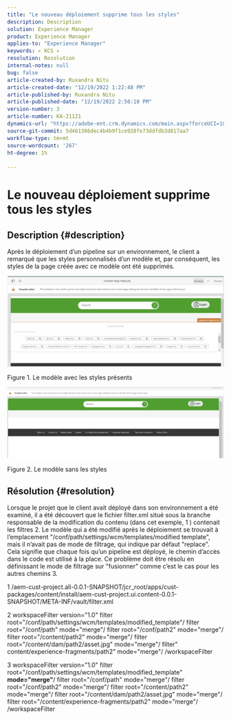 ```yaml
---
title: "Le nouveau déploiement supprime tous les styles"
description: Description
solution: Experience Manager
product: Experience Manager
applies-to: "Experience Manager"
keywords: « KCS »
resolution: Resolution
internal-notes: null
bug: false
article-created-by: Ruxandra Nitu
article-created-date: "12/19/2022 1:22:48 PM"
article-published-by: Ruxandra Nitu
article-published-date: "12/19/2022 2:50:10 PM"
version-number: 3
article-number: KA-21121
dynamics-url: "https://adobe-ent.crm.dynamics.com/main.aspx?forceUCI=1&pagetype=entityrecord&etn=knowledgearticle&id=2d839138-a07f-ed11-81ac-6045bd006295"
source-git-commit: 5d461386dec4b4b9f1ce928fe73ddfdb3d817aa7
workflow-type: tm+mt
source-wordcount: '267'
ht-degree: 1%

---
```


# Le nouveau déploiement supprime tous les styles

## Description {#description}


Après le déploiement d’un pipeline sur un environnement, le client a remarqué que les styles personnalisés d’un modèle et, par conséquent, les styles de la page créée avec ce modèle ont été supprimés.



![](assets/___2e839138-a07f-ed11-81ac-6045bd006295___.png)

Figure 1. Le modèle avec les styles présents



![](assets/___32839138-a07f-ed11-81ac-6045bd006295___.png)

Figure 2. Le modèle sans les styles


## Résolution {#resolution}


Lorsque le projet que le client avait déployé dans son environnement a été examiné, il a été découvert que le fichier filter.xml situé sous la branche responsable de la modification du contenu (dans cet exemple, 1 ) contenait les filtres 2.
Le modèle qui a été modifié après le déploiement se trouvait à l’emplacement &quot;/conf/path/settings/wcm/templates/modified template&quot;, mais il n’avait pas de mode de filtrage, qui indique par défaut &quot;replace&quot;.
Cela signifie que chaque fois qu’un pipeline est déployé, le chemin d’accès dans le code est utilisé à la place.
Ce problème doit être résolu en définissant le mode de filtrage sur &quot;fusionner&quot; comme c’est le cas pour les autres chemins 3.

1 /aem-cust-project.all-0.0.1-SNAPSHOT/jcr_root/apps/cust-packages/content/install/aem-cust-project.ui.content-0.0.1-SNAPSHOT/META-INF/vault/filter.xml

2 workspaceFilter version=&quot;1.0&quot; filter root=&quot;/conf/path/settings/wcm/templates/modified_template&quot;/ filter root=&quot;/conf/path&quot; mode=&quot;merge&quot;/ filter root=&quot;/conf/path2&quot; mode=&quot;merge&quot;/ filter root=&quot;/content/path2&quot; mode=&quot;merge&quot;/ filter root=&quot;/content/dam/path2/asset.jpg&quot; mode=&quot;merge&quot;/ filter&quot; content/experience-fragments/path2&quot; mode=&quot;merge&quot;/ /workspaceFilter

3 workspaceFilter version=&quot;1.0&quot; filter root=&quot;/conf/path/settings/wcm/templates/modified_template&quot; <b>mode=&quot;merge&quot;</b>/ filter root=&quot;/conf/path&quot; mode=&quot;merge&quot;/ filter root=&quot;/conf/path2&quot; mode=&quot;merge&quot;/ filter root=&quot;/content/path2&quot; mode=&quot;merge&quot;/ filter root=&quot;/content/dam/path2/asset.jpg&quot; mode=&quot;merge&quot;/ filter root=&quot;/content/experience-fragments/path2&quot; mode=&quot;merge&quot;/ /workspaceFilter
